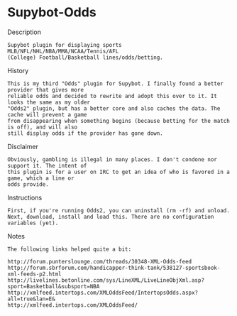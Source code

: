 Supybot-Odds
============

Description

    Supybot plugin for displaying sports MLB/NFL/NHL/NBA/MMA/NCAA/Tennis/AFL
    (College) Football/Basketball lines/odds/betting.

History

    This is my third "Odds" plugin for Supybot. I finally found a better provider that gives more
    reliable odds and decided to rewrite and adopt this over to it. It looks the same as my older
    "Odds2" plugin, but has a better core and also caches the data. The cache will prevent a game
    from disappearing when something begins (because betting for the match is off), and will also
    still display odds if the provider has gone down.

Disclaimer

    Obviously, gambling is illegal in many places. I don't condone nor support it. The intent of
    this plugin is for a user on IRC to get an idea of who is favored in a game, which a line or
    odds provide.

Instructions

    First, if you're running Odds2, you can uninstall (rm -rf) and unload.
    Next, download, install and load this. There are no configuration variables (yet).

Notes

    The following links helped quite a bit:

    http://forum.punterslounge.com/threads/30348-XML-Odds-feed
    http://forum.sbrforum.com/handicapper-think-tank/538127-sportsbook-xml-feeds-p2.html
    http://livelines.betonline.com/sys/LineXML/LiveLineObjXml.asp?sport=Basketball&subsport=NBA
    http://xmlfeed.intertops.com/XMLOddsFeed/IntertopsOdds.aspx?all=true&lan=E&
    http://xmlfeed.intertops.com/XMLOddsFeed/

